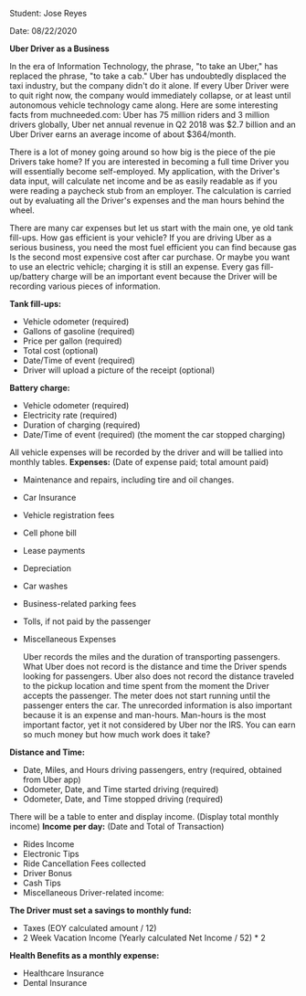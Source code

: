 Student: Jose Reyes

Date: 08/22/2020

**Uber Driver as a Business**

  In the era of Information Technology, the phrase, &quot;to take an Uber,&quot; has replaced the phrase, &quot;to take a cab.&quot; Uber has undoubtedly displaced the taxi industry, but the company didn&#39;t do it alone. If every Uber Driver were to quit right now, the company would immediately collapse, or at least until autonomous vehicle technology came along. Here are some interesting facts from muchneeded.com: Uber has 75 million riders and 3 million drivers globally, Uber net annual revenue in Q2 2018 was $2.7 billion and an Uber Driver earns an average income of about $364/month.

  There is a lot of money going around so how big is the piece of the pie Drivers take home? If you are interested in becoming a full time Driver you will essentially become self-employed. My application, with the Driver&#39;s data input, will calculate net income and be as easily readable as if you were reading a paycheck stub from an employer. The calculation is carried out by evaluating all the Driver&#39;s expenses and the man hours behind the wheel.

  There are many car expenses but let us start with the main one, ye old tank fill-ups. How gas efficient is your vehicle? If you are driving Uber as a serious business, you need the most fuel efficient you can find because gas Is the second most expensive cost after car purchase. Or maybe you want to use an electric vehicle; charging it is still an expense. Every gas fill-up/battery charge will be an important event because the Driver will be recording various pieces of information.

**Tank fill-ups:**
- Vehicle odometer (required)
- Gallons of gasoline (required)
- Price per gallon (required)
- Total cost (optional)
- Date/Time of event (required)
- Driver will upload a picture of the receipt (optional)

**Battery charge:**
- Vehicle odometer (required)
- Electricity rate (required)
- Duration of charging (required)
- Date/Time of event (required) (the moment the car stopped charging)

All vehicle expenses will be recorded by the driver and will be tallied into monthly tables.
**Expenses:** (Date of expense paid; total amount paid)
- Maintenance and repairs, including tire and oil changes.
- Car Insurance
- Vehicle registration fees
- Cell phone bill
- Lease payments
- Depreciation
- Car washes
- Business-related parking fees
- Tolls, if not paid by the passenger
- Miscellaneous Expenses

  Uber records the miles and the duration of transporting passengers. What Uber does not record is the distance and time the Driver spends looking for passengers. Uber also does not record the distance traveled to the pickup location and time spent from the moment the Driver accepts the passenger. The meter does not start running until the passenger enters the car. The unrecorded information is also important because it is an expense and man-hours. Man-hours is the most important factor, yet it not considered by Uber nor the IRS. You can earn so much money but how much work does it take?

**Distance and Time:**
- Date, Miles, and Hours driving passengers, entry (required, obtained from Uber app)
- Odometer, Date, and Time started driving (required)
- Odometer, Date, and Time stopped driving (required)

There will be a table to enter and display income. (Display total monthly income)
**Income per day:** (Date and Total of Transaction)
- Rides Income
- Electronic Tips
- Ride Cancellation Fees collected
- Driver Bonus
- Cash Tips
- Miscellaneous Driver-related income:

**The Driver must set a savings to monthly fund:**
- Taxes (EOY calculated amount / 12)
- 2 Week Vacation Income (Yearly calculated Net Income / 52) \* 2

**Health Benefits as a monthly expense:**
- Healthcare Insurance
- Dental Insurance
